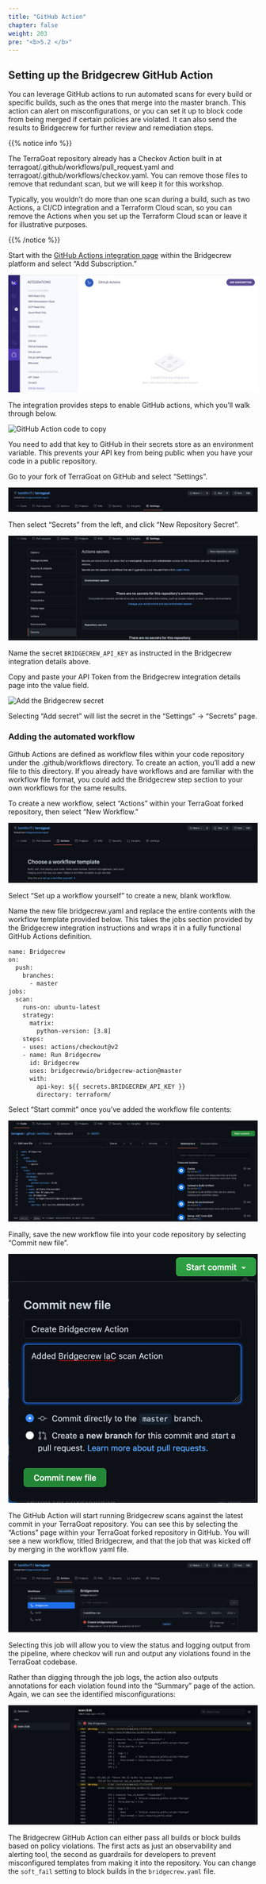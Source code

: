 ```yaml
---
title: "GitHub Action"
chapter: false
weight: 203
pre: "<b>5.2 </b>"
---
```


## Setting up the Bridgecrew GitHub Action

You can leverage GitHub actions to run automated scans for every build or specific builds, such as the ones that merge into the master branch. This action can alert on misconfigurations, or you can set it up to block code from being merged if certain policies are violated. It can also send the results to Bridgecrew for further review and remediation steps.

{{% notice info %}}
<p style='text-align: left;'>
The TerraGoat repository already has a Checkov Action built in at terragoat/.github/workflows/pull_request.yaml and terragoat/.github/workflows/checkov.yaml. You can remove those files to remove that redundant scan, but we will keep it for this workshop.

Typically, you wouldn’t do more than one scan during a build, such as two Actions, a CI/CD integration and a Terraform Cloud scan, so you can remove the Actions when you set up the Terraform Cloud scan or leave it for illustrative purposes.
</p>
{{% /notice %}}

Start with the [GitHub Actions integration page](https://www.bridgecrew.cloud/integrations/githubActions) within the Bridgecrew platform and select “Add Subscription.”

![GitHub Action Integration in Bridgecrew](images/bc_github_action_integration.png "GitHub Action Integration in Bridgecrew")

The integration provides steps to enable GitHub actions, which you’ll walk through below.

![GitHub Action code to copy](images/github_action_code.png "GitHub Action code")

You need to add that key to GitHub in their secrets store as an environment variable. This prevents your API key from being public when you have your code in a public repository.

Go to your fork of TerraGoat on GitHub and select “Settings”.

![GitHub settings](images/github_settings.png "GitHub settings")

Then select “Secrets” from the left, and click “New Repository Secret”.

![GitHub Action secrets](images/github_secrets.png "GitHub Action secrets")

Name the secret `BRIDGECREW_API_KEY` as instructed in the Bridgecrew integration details above.

Copy and paste your API Token from the Bridgecrew integration details page into the value field.

![Add the Bridgecrew secret](images/add_github_secret.png "Add the Bridgecrew secret")

Selecting “Add secret” will list the secret in the “Settings” -> “Secrets” page.

### Adding the automated workflow

Github Actions are defined as workflow files within your code repository under the .github/workflows directory. To create an action, you’ll add a new file to this directory. If you already have workflows and are familiar with the workflow file format, you could add the Bridgecrew step section to your own workflows for the same results.

To create a new workflow, select “Actions” within your TerraGoat forked repository, then select “New Workflow.”

![GitHub Action menu](images/github_action_menu.png "GitHub Action menu")

Select “Set up a workflow yourself” to create a new, blank workflow.

Name the new file bridgecrew.yaml and replace the entire contents with the workflow template provided below. This takes the jobs section provided by the Bridgecrew integration instructions and wraps it in a fully functional GitHub Actions definition.

```
name: Bridgecrew
on:
  push:
    branches:
      - master
jobs:
  scan:
    runs-on: ubuntu-latest
    strategy:
      matrix:
        python-version: [3.8]
    steps:
    - uses: actions/checkout@v2
    - name: Run Bridgecrew 
      id: Bridgecrew
      uses: bridgecrewio/bridgecrew-action@master
      with:
        api-key: ${{ secrets.BRIDGECREW_API_KEY }}
        directory: terraform/
```

Select “Start commit” once you’ve added the workflow file contents:

![Add the Bridgecrew Action yaml](images/github_action_yaml.png "Add the Bridgecrew Action yaml")

Finally, save the new workflow file into your code repository by selecting “Commit new file”.

![Commit the file](images/github_commit.png "Commit the file")

The GitHub Action will start running Bridgecrew scans against the latest commit in your TerraGoat repository. You can see this by selecting the “Actions” page within your TerraGoat forked repository in GitHub. You will see a new workflow, titled Bridgecrew, and that the job that was kicked off by merging in the workflow yaml file.

![Results of the Action](images/github_action_results1.png "Results of the Action")

Selecting this job will allow you to view the status and logging output from the pipeline, where checkov will run and output any violations found in the TerraGoat codebase.

Rather than digging through the job logs, the action also outputs annotations for each violation found into the “Summary” page of the action. Again, we can see the identified misconfigurations:

![Reults of the Action](images/github_action_result2.png "Results of the Action")

The Bridgecrew GitHub Action can either pass all builds or block builds based on policy violations. The first acts as just an observability and alerting tool, the second as guardrails for developers to prevent misconfigured templates from making it into the repository. You can change the `soft_fail` setting to block builds in the `bridgecrew.yaml` file.